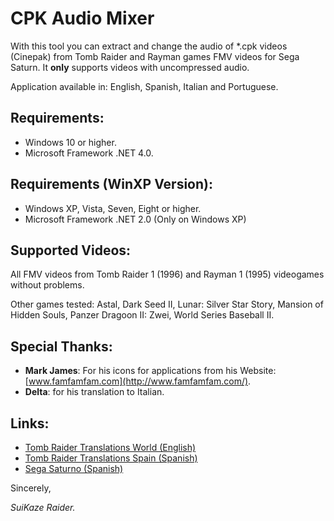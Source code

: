 # CPK Audio Mixer
With this tool you can extract and change the audio of *.cpk videos (Cinepak) from Tomb Raider and Rayman games FMV videos for Sega Saturn. It __only__ supports videos with uncompressed audio.

Application available in: English, Spanish, Italian and Portuguese.

## Requirements:
* Windows 10 or higher.
* Microsoft Framework .NET 4.0.

## Requirements (WinXP Version):
* Windows XP, Vista, Seven, Eight or higher.
* Microsoft Framework .NET 2.0 (Only on Windows XP)

## Supported Videos:
All FMV videos from Tomb Raider 1 (1996) and Rayman 1 (1995) videogames without problems.

Other games tested: Astal, Dark Seed II, Lunar: Silver Star Story, Mansion of Hidden Souls, Panzer Dragoon II: Zwei, World Series Baseball II.

## Special Thanks:
* __Mark James__: For his icons for applications from his Website: [www.famfamfam.com](http://www.famfamfam.com/).
* __Delta__: for his translation to Italian.

## Links:
* [Tomb Raider Translations World (English)](https://trtranslationsworld.wordpress.com/)
* [Tomb Raider Translations Spain (Spanish)](https://trtranslationsspain.wordpress.com/)
* [Sega Saturno (Spanish)](https://www.segasaturno.com/)

Sincerely,

_SuiKaze Raider._
